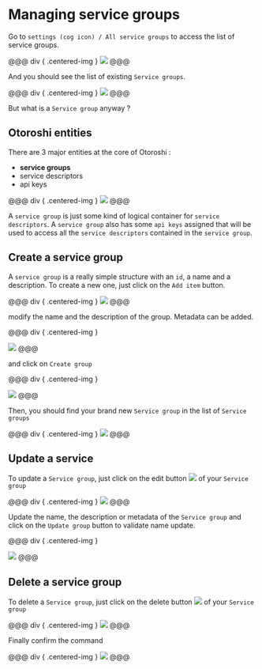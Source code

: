 # Managing service groups

Go to `settings (cog icon) / All service groups` to access the list of service groups.

@@@ div { .centered-img }
<img src="../img/settings-menu-groups.png" />
@@@

And you should see the list of existing `Service groups`.

@@@ div { .centered-img }
<img src="../img/service-groups.png" />
@@@

But what is a `Service group` anyway ?

## Otoroshi entities

There are 3 major entities at the core of Otoroshi :

* **service groups**
* service descriptors
* api keys

@@@ div { .centered-img }
<img src="../img/models-group.png" />
@@@

A `service group` is just some kind of logical container for `service descriptors`. A `service group` also has some `api keys` assigned that will be used to access all the `service descriptors` contained in the `service group`.

## Create a service group

A `service group` is a really simple structure with an `id`, a name and a description. To create a new one, just click on the `Add item` button.

@@@ div { .centered-img }
<img src="../img/service-groups-add.png" />
@@@

<!-- TODO: Add multitenant information -->
modify the name and the description of the group. Metadata can be added.

@@@ div { .centered-img }
<!-- TODO: Update screen print -->
<img src="../img/service-groups-new.png" />
@@@

and click on `Create group`

@@@ div { .centered-img }
<!-- TODO: Update screen print -->
<img src="../img/service-groups-create.png" />
@@@

Then, you should find your brand new `Service group` in the list of `Service groups`

@@@ div { .centered-img }
<img src="../img/service-groups-created.png" />
@@@

## Update a service

To update a `Service group`, just click on the edit button <img src="../img/edit.png" /> of your `Service group`

@@@ div { .centered-img }
<img src="../img/service-groups-edit.png" />
@@@

Update the name, the description or metadata of the `Service group` and click on the `Update group` button to validate name update.

@@@ div { .centered-img }
<!-- TODO: Update screen print -->
<img src="../img/service-groups-update.png" />
@@@

## Delete a service group

To delete a `Service group`, just click on the delete button <img src="../img/delete.png" /> of your `Service group`

@@@ div { .centered-img }
<img src="../img/service-groups-delete.png" />
@@@

Finally confirm the command

@@@ div { .centered-img }
<img src="../img/service-groups-delete-confirm.png" />
@@@

